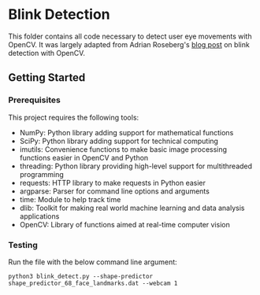 # Blink Detection

This folder contains all code necessary to detect user eye movements with OpenCV. It was largely adapted from Adrian Roseberg's [blog post](https://www.pyimagesearch.com/2017/04/24/eye-blink-detection-opencv-python-dlib/) on blink detection with OpenCV.

## Getting Started

### Prerequisites

This project requires the following tools:
- NumPy: Python library adding support for mathematical functions
- SciPy: Python library adding support for technical computing
- imutils: Convenience functions to make basic image processing functions easier in OpenCV and Python
- threading: Python library providing high-level support for multithreaded programming
- requests: HTTP library to make requests in Python easier
- argparse: Parser for command line options and arguments
- time: Module to help track time
- dlib: Toolkit for making real world machine learning and data analysis applications
- OpenCV: Library of functions aimed at real-time computer vision

### Testing

Run the file with the below command line argument:

`python3 blink_detect.py --shape-predictor shape_predictor_68_face_landmarks.dat --webcam 1`

